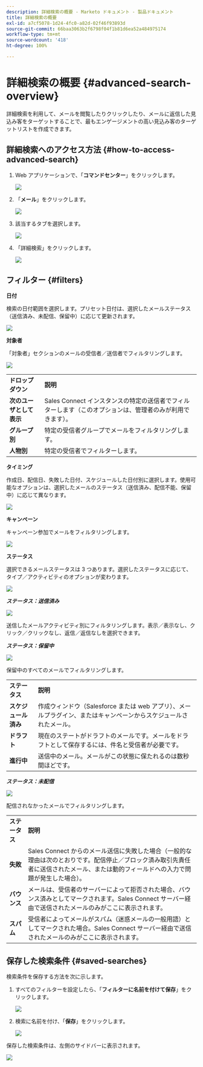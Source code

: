 ```yaml
---
description: 詳細検索の概要 - Marketo ドキュメント - 製品ドキュメント
title: 詳細検索の概要
exl-id: a7cf5078-1d24-4fc0-a82d-02f46f93893d
source-git-commit: 66baa3063b2f6798f04f1b81d6ea52a484975174
workflow-type: tm+mt
source-wordcount: '418'
ht-degree: 100%

---
```


# 詳細検索の概要 {#advanced-search-overview}

詳細検索を利用して、メールを閲覧したりクリックしたり、メールに返信した見込み客をターゲットすることで、最もエンゲージメントの高い見込み客のターゲットリストを作成できます。

## 詳細検索へのアクセス方法 {#how-to-access-advanced-search}

1. Web アプリケーションで、「**コマンドセンター**」をクリックします。

   ![](assets/advanced-search-overview-1.png)

1. 「**メール**」をクリックします。

   ![](assets/advanced-search-overview-2.png)

1. 該当するタブを選択します。

   ![](assets/advanced-search-overview-3.png)

1. 「詳細検索」をクリックします。

   ![](assets/advanced-search-overview-4.png)

## フィルター {#filters}

**日付**

検索の日付範囲を選択します。プリセット日付は、選択したメールステータス（送信済み、未配信、保留中）に応じて更新されます。

![](assets/advanced-search-overview-5.png)

**対象者**

「対象者」セクションのメールの受信者／送信者でフィルタリングします。

![](assets/advanced-search-overview-6.png)

<table>
 <tr>
  <td><strong>ドロップダウン</strong></td>
  <td><strong>説明</strong></td>
 </tr>
 <tr>
  <td><strong>次のユーザとして表示</strong></td>
  <td>Sales Connect インスタンスの特定の送信者でフィルターします（このオプションは、管理者のみが利用できます）。</td>
 </tr>
 <tr>
  <td><strong>グループ別</strong></td>
  <td>特定の受信者グループでメールをフィルタリングします。</td>
 </tr>
 <tr>
  <td><strong>人物別</strong></td>
  <td>特定の受信者でフィルターします。</td>
 </tr>
</table>

**タイミング**

作成日、配信日、失敗した日付、スケジュールした日付別に選択します。使用可能なオプションは、選択したメールのステータス（送信済み、配信不能、保留中）に応じて異なります。

![](assets/advanced-search-overview-7.png)

**キャンペーン**

キャンペーン参加でメールをフィルタリングします。

![](assets/advanced-search-overview-8.png)

**ステータス**

選択できるメールステータスは 3 つあります。選択したステータスに応じて、タイプ／アクティビティのオプションが変わります。

![](assets/advanced-search-overview-9.png)

_**ステータス：送信済み**_

![](assets/advanced-search-overview-10.png)

送信したメールアクティビティ別にフィルタリングします。表示／表示なし、クリック／クリックなし、返信／返信なしを選択できます。

_**ステータス：保留中**_

![](assets/advanced-search-overview-11.png)

保留中のすべてのメールでフィルタリングします。

<table>
 <tr>
  <td><strong>ステータス</strong></td>
  <td><strong>説明</strong></td>
 </tr>
 <tr>
  <td><strong>スケジュール済み</strong></td>
  <td>作成ウィンドウ（Salesforce または web アプリ）、メールプラグイン、またはキャンペーンからスケジュールされたメール。</td>
 </tr>
 <tr>
  <td><strong>ドラフト</strong></td>
  <td>現在のステートがドラフトのメールです。メールをドラフトとして保存するには、件名と受信者が必要です。</td>
 </tr>
 <tr>
  <td><strong>進行中</strong></td>
  <td>送信中のメール。メールがこの状態に保たれるのは数秒間ほどです。</td>
 </tr>
</table>

_**ステータス：未配信**_

![](assets/advanced-search-overview-12.png)

配信されなかったメールでフィルタリングします。

<table>
 <tr>
  <td><strong>ステータス</strong></td>
  <td><strong>説明</strong></td>
 </tr>
 <tr>
  <td><strong>失敗</strong></td>
  <td>Sales Connect からのメール送信に失敗した場合（一般的な理由は次のとおりです。配信停止／ブロック済み取引先責任者に送信されたメール、または動的フィールドへの入力で問題が発生した場合）。</td>
 </tr>
 <tr>
  <td><strong>バウンス</strong></td>
  <td>メールは、受信者のサーバーによって拒否された場合、バウンス済みとしてマークされます。Sales Connect サーバー経由で送信されたメールのみがここに表示されます。</td>
 </tr>
 <tr>
  <td><strong>スパム</strong></td>
  <td>受信者によってメールがスパム（迷惑メールの一般用語）としてマークされた場合。Sales Connect サーバー経由で送信されたメールのみがここに表示されます。</td>
 </tr>
</table>

## 保存した検索条件 {#saved-searches}

検索条件を保存する方法を次に示します。

1. すべてのフィルターを設定したら、「**フィルターに名前を付けて保存**」をクリックします。

   ![](assets/advanced-search-overview-13.png)

1. 検索に名前を付け、「**保存**」をクリックします。

   ![](assets/advanced-search-overview-14.png)

保存した検索条件は、左側のサイドバーに表示されます。

![](assets/advanced-search-overview-15.png)
